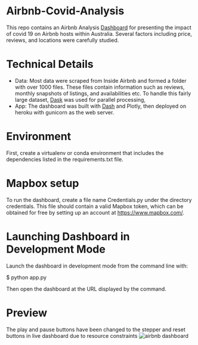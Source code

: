 # Airbnb-Covid-Analysis
This repo contains an Airbnb Analysis [Dashboard](https://movie-recommendation-phil.herokuapp.com/) for presenting the impact of covid 19 on Airbnb hosts within Australia. Several factors including price, reviews, and locations were carefully studied.

# Technical Details
* Data: Most data were scraped from Inside Airbnb and formed a folder with over 1000 files. These files contain information such as reviews, monthly snapshots of listings, and availabilities etc. To handle this fairly large dataset, [Dask](https://dask.org/) was used for parallel processing,
* App: The dashboard was built with [Dash](https://dash.plotly.com/) and Plotly, then deployed on heroku with gunicorn as the web server.

# Environment
First, create a virtualenv or conda environment that includes the dependencies listed in the requirements.txt file.

# Mapbox setup
To run the dashboard, create a file name Credentials.py under the directory credentials. This file should contain a valid Mapbox token, which can be obtained for free by setting up an account at https://www.mapbox.com/.

# Launching Dashboard in Development Mode
Launch the dashboard in development mode from the command line with:

$ python app.py

Then open the dashboard at the URL displayed by the command.
# Preview
The play and pause buttons have been changed to the stepper and reset buttons in live dashboard due to resource constraints
![airbnb dashboard](https://github.com/Phil-avi/Airbnb-Covid-Analysis/blob/main/assets/airbnb.gif)
